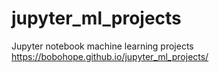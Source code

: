 # jupyter_ml_projects
Jupyter notebook machine learning projects
https://bobohope.github.io/jupyter_ml_projects/
